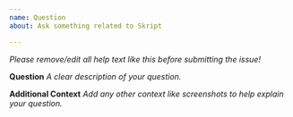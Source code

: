 ```yaml
---
name: Question
about: Ask something related to Skript

---
```


*Please remove/edit all help text like this before submitting the issue!*

**Question**
*A clear description of your question.*

**Additional Context**
*Add any other context like screenshots to help explain your question.*
